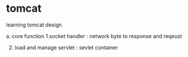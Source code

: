 # tomcat
learning tomcat design


a. core function
 1.socket handler : network byte to response and reqeust
 
 2. load and manage servlet  : sevlet container
